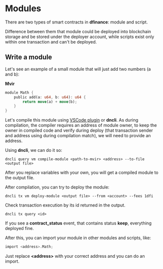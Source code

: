
# Modules

There are two types of smart contracts in **dfinance**: module and script.

Difference between them that module could be deployed into blockchain storage and be stored under the deployer account, while scripts exist only within one transaction and can't be deployed.

## Write a module

Let's see an example of a small module that will just add two numbers (a and b):

**Mvir**
```rust
module Math {
    public add(a: u64, b: u64): u64 {
        return move(a) + move(b);
    }
}
```

Let's compile this module using [VSCode plugin](https://marketplace.visualstudio.com/items?itemName=damirka.move-ide) or **dncli**. As during compilation, the compiler requires an address of module owner, to keep the owner in compiled code and verify during deploy (that transaction sender and address using during compilation match), we will need to provide an address.

Using **dncli**, we can do it so:

```shell
dncli query vm compile-module <path-to-mvir> <address> --to-file <output file>
```

After you replace variables with your own, you will get a compiled module to the output file.

After compilation, you can try to deploy the module:

```shell
dncli tx vm deploy-module <output file> --from <account> --fees 1dfi
```

Check transaction execution by its id returned in the output.

```shell
dncli tx query <id>
```

If you see a **contract_status** event, that contains status **keep**, everything deployed fine. 

After this, you can import your module in other modules and scripts, like:

```rust
import <address>.Math;
```

Just replace **&lt;address&gt;** with your correct address and you can do an import.
